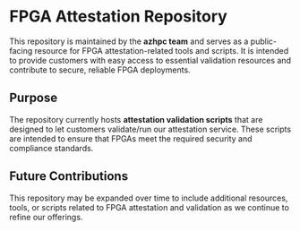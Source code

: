 # FPGA Attestation Repository

This repository is maintained by the **azhpc team** and serves as a public-facing resource for FPGA attestation-related tools and scripts. It is intended to provide customers with easy access to essential validation resources and contribute to secure, reliable FPGA deployments.

## Purpose

The repository currently hosts **attestation validation scripts** that are designed to let customers validate/run our attestation service. These scripts are intended to ensure that FPGAs meet the required security and compliance standards.

## Future Contributions

This repository may be expanded over time to include additional resources, tools, or scripts related to FPGA attestation and validation as we continue to refine our offerings.
